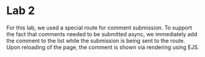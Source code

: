 # Lab 2

For this lab, we used a special route for comment submission. To support the
fact that comments needed to be submitted async, we immediately add the comment
to the list while the submission is being sent to the route. Upon reloading of
the page, the comment is shown via rendering using EJS.
